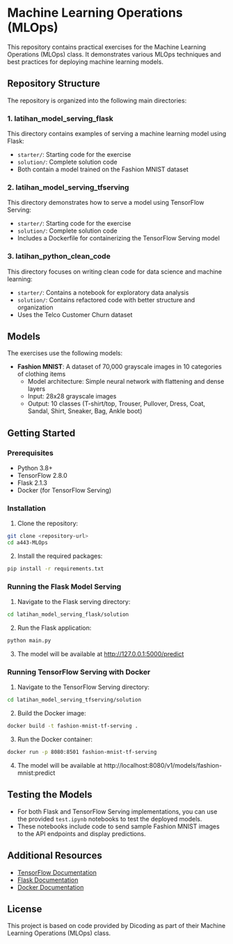 # Machine Learning Operations (MLOps)

This repository contains practical exercises for the Machine Learning Operations (MLOps) class. It demonstrates various MLOps techniques and best practices for deploying machine learning models.

## Repository Structure

The repository is organized into the following main directories:

### 1. latihan_model_serving_flask
This directory contains examples of serving a machine learning model using Flask:
- `starter/`: Starting code for the exercise
- `solution/`: Complete solution code
- Both contain a model trained on the Fashion MNIST dataset

### 2. latihan_model_serving_tfserving
This directory demonstrates how to serve a model using TensorFlow Serving:
- `starter/`: Starting code for the exercise
- `solution/`: Complete solution code
- Includes a Dockerfile for containerizing the TensorFlow Serving model

### 3. latihan_python_clean_code
This directory focuses on writing clean code for data science and machine learning:
- `starter/`: Contains a notebook for exploratory data analysis
- `solution/`: Contains refactored code with better structure and organization
- Uses the Telco Customer Churn dataset

## Models

The exercises use the following models:
- **Fashion MNIST**: A dataset of 70,000 grayscale images in 10 categories of clothing items
  - Model architecture: Simple neural network with flattening and dense layers
  - Input: 28x28 grayscale images
  - Output: 10 classes (T-shirt/top, Trouser, Pullover, Dress, Coat, Sandal, Shirt, Sneaker, Bag, Ankle boot)

## Getting Started

### Prerequisites
- Python 3.8+
- TensorFlow 2.8.0
- Flask 2.1.3
- Docker (for TensorFlow Serving)

### Installation

1. Clone the repository:
```bash
git clone <repository-url>
cd a443-MLOps
```

2. Install the required packages:
```bash
pip install -r requirements.txt
```

### Running the Flask Model Serving

1. Navigate to the Flask serving directory:
```bash
cd latihan_model_serving_flask/solution
```

2. Run the Flask application:
```bash
python main.py
```

3. The model will be available at http://127.0.0.1:5000/predict

### Running TensorFlow Serving with Docker

1. Navigate to the TensorFlow Serving directory:
```bash
cd latihan_model_serving_tfserving/solution
```

2. Build the Docker image:
```bash
docker build -t fashion-mnist-tf-serving .
```

3. Run the Docker container:
```bash
docker run -p 8080:8501 fashion-mnist-tf-serving
```

4. The model will be available at http://localhost:8080/v1/models/fashion-mnist:predict

## Testing the Models

- For both Flask and TensorFlow Serving implementations, you can use the provided `test.ipynb` notebooks to test the deployed models.
- These notebooks include code to send sample Fashion MNIST images to the API endpoints and display predictions.

## Additional Resources

- [TensorFlow Documentation](https://www.tensorflow.org/tfx/guide/serving)
- [Flask Documentation](https://flask.palletsprojects.com/)
- [Docker Documentation](https://docs.docker.com/)

## License

This project is based on code provided by Dicoding as part of their Machine Learning Operations (MLOps) class.